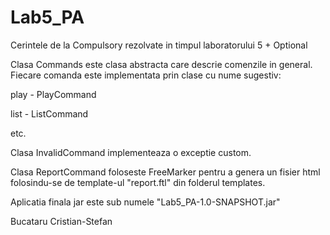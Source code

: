 # Lab5_PA

Cerintele de la Compulsory rezolvate in timpul laboratorului 5 + Optional

Clasa Commands este clasa abstracta care descrie comenzile in general. Fiecare comanda este implementata prin clase cu nume sugestiv:

play - PlayCommand

list - ListCommand

etc.

Clasa InvalidCommand implementeaza o exceptie custom.

Clasa ReportCommand foloseste FreeMarker pentru a genera un fisier html folosindu-se de template-ul "report.ftl" din folderul templates.

Aplicatia finala jar este sub numele "Lab5_PA-1.0-SNAPSHOT.jar"

Bucataru Cristian-Stefan
